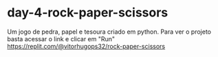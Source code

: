 # day-4-rock-paper-scissors
Um jogo de pedra, papel e tesoura criado em python. Para ver o projeto basta acessar o link e clicar em "Run" https://replit.com/@vitorhugops32/rock-paper-scissors
